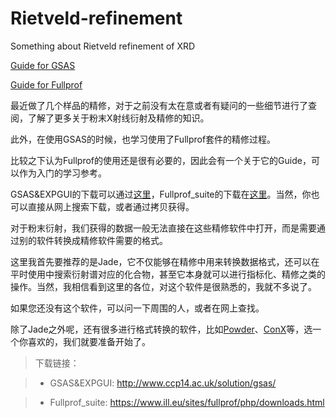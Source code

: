 # Rietveld-refinement
Something about Rietveld refinement of XRD

[Guide for GSAS](https://github.com/wenmming/Rietveld-refinement/blob/master/GSAS/GSAS.html)

[Guide for Fullprof](https://github.com/wenmming/Rietveld-refinement/blob/master/Fullprof/)

最近做了几个样品的精修，对于之前没有太在意或者有疑问的一些细节进行了查阅，了解了更多关于粉末X射线衍射及精修的知识。

此外，在使用GSAS的时候，也学习使用了Fullprof套件的精修过程。

比较之下认为Fullprof的使用还是很有必要的，因此会有一个关于它的Guide，可以作为入门的学习参考。

GSAS&EXPGUI的下载可以通过[这里](http://www.ccp14.ac.uk/solution/gsas/)，Fullprof_suite的下载在[这里](https://www.ill.eu/sites/fullprof/php/downloads.html)。当然，你也可以直接从网上搜索下载，或者通过拷贝获得。

对于粉末衍射，我们获得的数据一般无法直接在这些精修软件中打开，而是需要通过别的软件转换成精修软件需要的格式。

这里我首先要推荐的是Jade，它不仅能够在精修中用来转换数据格式，还可以在平时使用中搜索衍射谱对应的化合物，甚至它本身就可以进行指标化、精修之类的操作。当然，我相信看到这里的各位，对这个软件是很熟悉的，我就不多说了。

如果您还没有这个软件，可以问一下周围的人，或者在网上查找。

除了Jade之外呢，还有很多进行格式转换的软件，比如[Powder](http://www.ccp14.ac.uk/ccp/web-mirrors/ndragoe/html/software.html)、[ConX](http://www.ccp14.ac.uk/ccp/web-mirrors/convx/)等，选一个你喜欢的，我们就要准备开始了。

>下载链接：

>* GSAS&EXPGUI: http://www.ccp14.ac.uk/solution/gsas/

>* Fullprof_suite: https://www.ill.eu/sites/fullprof/php/downloads.html
